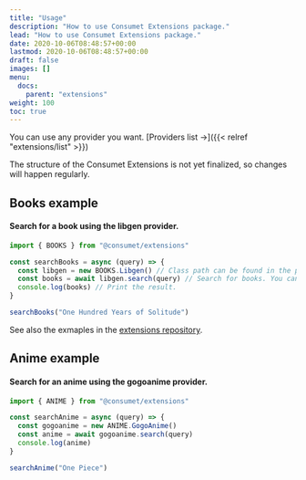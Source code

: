 ```yaml
---
title: "Usage"
description: "How to use Consumet Extensions package."
lead: "How to use Consumet Extensions package."
date: 2020-10-06T08:48:57+00:00
lastmod: 2020-10-06T08:48:57+00:00
draft: false
images: []
menu:
  docs:
    parent: "extensions"
weight: 100
toc: true
---
```


You can use any provider you want. [Providers list →]({{< relref "extensions/list" >}})

The structure of the Consumet Extensions is not yet finalized, so changes will happen regularly.

## Books example
#### Search for a book using the libgen provider.
```js
import { BOOKS } from "@consumet/extensions"

const searchBooks = async (query) => {
  const libgen = new BOOKS.Libgen() // Class path can be found in the provider's list next to the provider name.
  const books = await libgen.search(query) // Search for books. You can see all the available methods for a object using your IDE.
  console.log(books) // Print the result.
}

searchBooks("One Hundred Years of Solitude")
```
See also the exmaples in the [extensions repository](https://github.com/consumet/extensions/tree/master/examples).

## Anime example
#### Search for an anime using the gogoanime provider.
```js
import { ANIME } from "@consumet/extensions"

const searchAnime = async (query) => {
  const gogoanime = new ANIME.GogoAnime()
  const anime = await gogoanime.search(query)
  console.log(anime)
}

searchAnime("One Piece")
```
